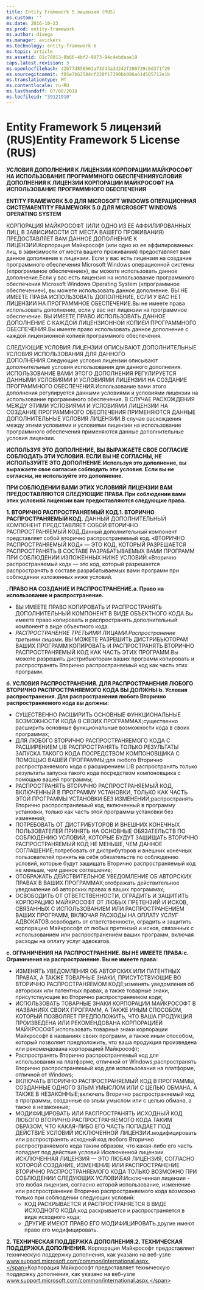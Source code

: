 ```yaml
---
title: Entity Framework 5 лицензий (RUS)
ms.custom: ''
ms.date: 2016-10-23
ms.prod: entity-framework
ms.author: divega
ms.manager: avickers
ms.technology: entity-framework-6
ms.topic: article
ms.assetid: 01c78013-8b66-4bf2-9873-94c4ebdaae19
caps.latest.revision: 3
ms.openlocfilehash: 42b77d856563a73dd3a3d242f200739c0d371f20
ms.sourcegitcommit: f05e7b62584cf228f17390bb086a61d505712e1b
ms.translationtype: MT
ms.contentlocale: ru-RU
ms.lasthandoff: 07/08/2018
ms.locfileid: "39121910"
---
```

# <a name="entity-framework-5-license-rus"></a><span data-ttu-id="8c1c0-102">Entity Framework 5 лицензий (RUS)</span><span class="sxs-lookup"><span data-stu-id="8c1c0-102">Entity Framework 5 License (RUS)</span></span>
<span data-ttu-id="8c1c0-103">**УСЛОВИЯ ДОПОЛНЕНИЯ К ЛИЦЕНЗИИ КОРПОРАЦИИ МАЙКРОСОФТ НА ИСПОЛЬЗОВАНИЕ ПРОГРАММНОГО ОБЕСПЕЧЕНИЯ**</span><span class="sxs-lookup"><span data-stu-id="8c1c0-103">**УСЛОВИЯ ДОПОЛНЕНИЯ К ЛИЦЕНЗИИ КОРПОРАЦИИ МАЙКРОСОФТ НА ИСПОЛЬЗОВАНИЕ ПРОГРАММНОГО ОБЕСПЕЧЕНИЯ**</span></span>

<span data-ttu-id="8c1c0-104">**ENTITY FRAMEWORK 5.0 ДЛЯ MICROSOFT WINDOWS ОПЕРАЦИОННАЯ СИСТЕМА**</span><span class="sxs-lookup"><span data-stu-id="8c1c0-104">**ENTITY FRAMEWORK 5.0 ДЛЯ MICROSOFT WINDOWS OPERATING SYSTEM**</span></span>

<span data-ttu-id="8c1c0-105">КОРПОРАЦИЯ МАЙКРОСОФТ (ИЛИ ОДНО ИЗ ЕЕ АФФИЛИРОВАННЫХ ЛИЦ, В ЗАВИСИМОСТИ ОТ МЕСТА ВАШЕГО ПРОЖИВАНИЯ) ПРЕДОСТАВЛЯЕТ ВАМ ДАННОЕ ДОПОЛНЕНИЕ К ЛИЦЕНЗИИ.</span><span class="sxs-lookup"><span data-stu-id="8c1c0-105">Корпорация Майкрософт (или одно из ее аффилированных лиц, в зависимости от места вашего проживания) предоставляет вам данное дополнение к лицензии.</span></span> <span data-ttu-id="8c1c0-106">Если у вас есть лицензия на создание программного обеспечения Microsoft Windows операционной системы («программное обеспечение»), вы можете использовать данное дополнение.</span><span class="sxs-lookup"><span data-stu-id="8c1c0-106">Если у вас есть лицензия на использование программного обеспечения Microsoft Windows Operating System («программное обеспечение»), вы можете использовать данное дополнение.</span></span> <span data-ttu-id="8c1c0-107">ВЫ НЕ ИМЕЕТЕ ПРАВА ИСПОЛЬЗОВАТЬ ДОПОЛНЕНИЕ, ЕСЛИ У ВАС НЕТ ЛИЦЕНЗИИ НА ПРОГРАММНОЕ ОБЕСПЕЧЕНИЕ.</span><span class="sxs-lookup"><span data-stu-id="8c1c0-107">Вы не имеете права использовать дополнение, если у вас нет лицензии на программное обеспечение.</span></span> <span data-ttu-id="8c1c0-108">ВЫ ИМЕЕТЕ ПРАВО ИСПОЛЬЗОВАТЬ ДАННОЕ ДОПОЛНЕНИЕ С КАЖДОЙ ЛИЦЕНЗИОННОЙ КОПИЕЙ ПРОГРАММНОГО ОБЕСПЕЧЕНИЯ.</span><span class="sxs-lookup"><span data-stu-id="8c1c0-108">Вы имеете право использовать данное дополнение с каждой лицензионной копией программного обеспечения.</span></span>

<span data-ttu-id="8c1c0-109">СЛЕДУЮЩИЕ УСЛОВИЯ ЛИЦЕНЗИИ ОПИСЫВАЮТ ДОПОЛНИТЕЛЬНЫЕ УСЛОВИЯ ИСПОЛЬЗОВАНИЯ ДЛЯ ДАННОГО ДОПОЛНЕНИЯ.</span><span class="sxs-lookup"><span data-stu-id="8c1c0-109">Следующие условия лицензии описывают дополнительные условия использования для данного дополнения.</span></span> <span data-ttu-id="8c1c0-110">ИСПОЛЬЗОВАНИЕ ВАМИ ЭТОГО ДОПОЛНЕНИЯ РЕГУЛИРУЕТСЯ ДАННЫМИ УСЛОВИЯМИ И УСЛОВИЯМИ ЛИЦЕНЗИИ НА СОЗДАНИЕ ПРОГРАММНОГО ОБЕСПЕЧЕНИЯ.</span><span class="sxs-lookup"><span data-stu-id="8c1c0-110">Использование вами этого дополнения регулируется данными условиями и условиями лицензии на использование программного обеспечения.</span></span> <span data-ttu-id="8c1c0-111">В СЛУЧАЕ РАСХОЖДЕНИЯ МЕЖДУ ЭТИМИ УСЛОВИЯМИ И УСЛОВИЯМИ ЛИЦЕНЗИИ НА СОЗДАНИЕ ПРОГРАММНОГО ОБЕСПЕЧЕНИЯ ПРИМЕНЯЮТСЯ ДАННЫЕ ДОПОЛНИТЕЛЬНЫЕ УСЛОВИЯ ЛИЦЕНЗИИ.</span><span class="sxs-lookup"><span data-stu-id="8c1c0-111">В случае расхождения между этими условиями и условиями лицензии на использование программного обеспечения применяются данные дополнительные условия лицензии.</span></span>

<span data-ttu-id="8c1c0-112">**ИСПОЛЬЗУЯ ЭТО ДОПОЛНЕНИЕ, ВЫ ВЫРАЖАЕТЕ СВОЕ СОГЛАСИЕ СОБЛЮДАТЬ ЭТИ УСЛОВИЯ. ЕСЛИ ВЫ НЕ СОГЛАСНЫ, НЕ ИСПОЛЬЗУЙТЕ ЭТО ДОПОЛНЕНИЕ.**</span><span class="sxs-lookup"><span data-stu-id="8c1c0-112">**Используя это дополнение, вы выражаете свое согласие соблюдать эти условия. Если вы не согласны, не используйте это дополнение.**</span></span>

<span data-ttu-id="8c1c0-113">**ПРИ СОБЛЮДЕНИИ ВАМИ ЭТИХ УСЛОВИЯЙ ЛИЦЕНЗИИ ВАМ ПРЕДОСТАВЛЯЮТСЯ СЛЕДУЮЩИЕ ПРАВА.**</span><span class="sxs-lookup"><span data-stu-id="8c1c0-113">**При соблюдении вами этих условияй лицензии вам предоставляются следующие права.**</span></span>

<span data-ttu-id="8c1c0-114">**1. ВТОРИЧНО РАСПРОСТРАНЯЕМЫЙ КОД.**</span><span class="sxs-lookup"><span data-stu-id="8c1c0-114">**1. ВТОРИЧНО РАСПРОСТРАНЯЕМЫЙ КОД.**</span></span> <span data-ttu-id="8c1c0-115">ДАННЫЙ ДОПОЛНИТЕЛЬНЫЙ КОМПОНЕНТ ПРЕДСТАВЛЯЕТ СОБОЙ ВТОРИЧНО РАСПРОСТРАНЯЕМЫЙ КОД.</span><span class="sxs-lookup"><span data-stu-id="8c1c0-115">Данный дополнительный компонент представляет собой вторично распространяемый код.</span></span> <span data-ttu-id="8c1c0-116">«ВТОРИЧНО РАСПРОСТРАНЯЕМЫЙ КОД» ― ЭТО КОД, КОТОРЫЙ РАЗРЕШАЕТСЯ РАСПРОСТРАНЯТЬ В СОСТАВЕ РАЗРАБАТЫВАЕМЫХ ВАМИ ПРОГРАММ ПРИ СОБЛЮДЕНИИ ИЗЛОЖЕННЫХ НИЖЕ УСЛОВИЙ.</span><span class="sxs-lookup"><span data-stu-id="8c1c0-116">«Вторично распространяемый код» ― это код, который разрешается распространять в составе разрабатываемых вами программ при соблюдении изложенных ниже условий.</span></span>

<span data-ttu-id="8c1c0-117">**. ПРАВО НА СОЗДАНИЕ И РАСПРОСТРАНЕНИЕ.**</span><span class="sxs-lookup"><span data-stu-id="8c1c0-117">**a. Право на использование и распространение.**</span></span>

-   <span data-ttu-id="8c1c0-118">ВЫ ИМЕЕТЕ ПРАВО КОПИРОВАТЬ И РАСПРОСТРАНЯТЬ ДОПОЛНИТЕЛЬНЫЙ КОМПОНЕНТ В ВИДЕ ОБЪЕКТНОГО КОДА.</span><span class="sxs-lookup"><span data-stu-id="8c1c0-118">Вы имеете право копировать и распространять дополнительный компонент в виде объектного кода.</span></span>
-   <span data-ttu-id="8c1c0-119">*РАСПРОСТРАНЕНИЕ ТРЕТЬИМИ ЛИЦАМИ.*</span><span class="sxs-lookup"><span data-stu-id="8c1c0-119">*Распространение третьими лицами.*</span></span> <span data-ttu-id="8c1c0-120">ВЫ МОЖЕТЕ РАЗРЕШИТЬ ДИСТРИБЬЮТОРАМ ВАШИХ ПРОГРАММ КОПИРОВАТЬ И РАСПРОСТРАНЯТЬ ВТОРИЧНО РАСПРОСТРАНЯЕМЫЙ КОД КАК ЧАСТЬ ЭТИХ ПРОГРАММ.</span><span class="sxs-lookup"><span data-stu-id="8c1c0-120">Вы можете разрешить дистрибьюторам ваших программ копировать и распространять Вторично распространяемый код как часть этих программ.</span></span>

<span data-ttu-id="8c1c0-121">**б. УСЛОВИЯ РАСПРОСТРАНЕНИЯ. ДЛЯ РАСПРОСТРАНЕНИЯ ЛЮБОГО ВТОРИЧНО РАСПРОСТРАНЯЕМОГО КОДА ВЫ ДОЛЖНЫ:**</span><span class="sxs-lookup"><span data-stu-id="8c1c0-121">**b. Условия распространения. Для распространения любого Вторично распространяемого кода вы должны:**</span></span>

-   <span data-ttu-id="8c1c0-122">СУЩЕСТВЕННО РАСШИРИТЬ ОСНОВНЫЕ ФУНКЦИОНАЛЬНЫЕ ВОЗМОЖНОСТИ КОДА В СВОИХ ПРОГРАММАХ;</span><span class="sxs-lookup"><span data-stu-id="8c1c0-122">существенно расширить основные функциональные возможности кода в своих программах;</span></span>
-   <span data-ttu-id="8c1c0-123">ДЛЯ ЛЮБОГО ВТОРИЧНО РАСПРОСТРАНЯЕМОГО КОДА С РАСШИРЕНИЕМ LIB РАСПРОСТРАНЯТЬ ТОЛЬКО РЕЗУЛЬТАТЫ ЗАПУСКА ТАКОГО КОДА ПОСРЕДСТВОМ КОМПОНОВЩИКА С ПОМОЩЬЮ ВАШЕЙ ПРОГРАММЫ;</span><span class="sxs-lookup"><span data-stu-id="8c1c0-123">для любого Вторично распространяемого кода с расширением LIB распространять только результаты запуска такого кода посредством компоновщика с помощью вашей программы;</span></span>
-   <span data-ttu-id="8c1c0-124">РАСПРОСТРАНЯТЬ ВТОРИЧНО РАСПРОСТРАНЯЕМЫЙ КОД, ВКЛЮЧЕННЫЙ В ПРОГРАММУ УСТАНОВКИ, ТОЛЬКО КАК ЧАСТЬ ЭТОЙ ПРОГРАММЫ УСТАНОВКИ БЕЗ ИЗМЕНЕНИЙ;</span><span class="sxs-lookup"><span data-stu-id="8c1c0-124">распространять Вторично распространяемый код, включенный в программу установки, только как часть этой программы установки без изменений;</span></span>
-   <span data-ttu-id="8c1c0-125">ПОТРЕБОВАТЬ ОТ ДИСТРИБУТОРОВ И ВНЕШНИХ КОНЕЧНЫХ ПОЛЬЗОВАТЕЛЕЙ ПРИНЯТЬ НА ОСНОВНЫЕ ОБЯЗАТЕЛЬСТВ ПО СОБЛЮДЕНИЮ УСЛОВИЙ, КОТОРЫЕ БУДУТ ЗАЩИЩАТЬ ВТОРИЧНО РАСПРОСТРАНЯЕМЫЙ КОД НЕ МЕНЬШЕ, ЧЕМ ДАННОЕ СОГЛАШЕНИЕ;</span><span class="sxs-lookup"><span data-stu-id="8c1c0-125">потребовать от дистрибуторов и внешних конечных пользователей принять на себя обязательств по соблюдению условий, которые будут защищать Вторично распространяемый код не меньше, чем данное соглашение;</span></span>
-   <span data-ttu-id="8c1c0-126">ОТОБРАЖАТЬ ДЕЙСТВИТЕЛЬНОЕ УВЕДОМЛЕНИЕ ОБ АВТОРСКИХ ПРАВАХ В ВАШИХ ПРОГРАММАХ;</span><span class="sxs-lookup"><span data-stu-id="8c1c0-126">отображать действительное уведомление об авторских правах в ваших программах;</span></span>
-   <span data-ttu-id="8c1c0-127">ОСВОБОДИТЬ ОТ ОТВЕТСТВЕННОСТИ, ОГРАДИТЬ И ЗАЩИТИТЬ КОРПОРАЦИЮ МАЙКРОСОФТ ОТ ЛЮБЫХ ПРЕТЕНЗИЙ И ИСКОВ, СВЯЗАННЫХ С ИСПОЛЬЗОВАНИЕМ ИЛИ РАСПРОСТРАНЕНИЕМ ВАШИХ ПРОГРАММ, ВКЛЮЧАЯ РАСХОДЫ НА ОПЛАТУ УСЛУГ АДВОКАТОВ.</span><span class="sxs-lookup"><span data-stu-id="8c1c0-127">освободить от ответственности, оградить и защитить корпорацию Майкрософт от любых претензий и исков, связанных с использованием или распространением ваших программ, включая расходы на оплату услуг адвокатов.</span></span>

<span data-ttu-id="8c1c0-128">**c. ОГРАНИЧЕНИЯ НА РАСПРОСТРАНЕНИЕ. ВЫ НЕ ИМЕЕТЕ ПРАВА:**</span><span class="sxs-lookup"><span data-stu-id="8c1c0-128">**c. Ограничения на распространение. Вы не имеете права:**</span></span>

-   <span data-ttu-id="8c1c0-129">ИЗМЕНЯТЬ УВЕДОМЛЕНИЯ ОБ АВТОРСКИХ ИЛИ ПАТЕНТНЫХ ПРАВАХ, А ТАКЖЕ ТОВАРНЫЕ ЗНАКИ, ПРИСУТСТВУЮЩИЕ ВО ВТОРИЧНО РАСПРОСТРАНЯЕМОМ КОДЕ;</span><span class="sxs-lookup"><span data-stu-id="8c1c0-129">изменять уведомления об авторских или патентных правах, а также товарные знаки, присутствующие во Вторично распространяемом коде;</span></span>
-   <span data-ttu-id="8c1c0-130">ИСПОЛЬЗОВАТЬ ТОВАРНЫЕ ЗНАКИ КОРПОРАЦИИ МАЙКРОСОФТ В НАЗВАНИЯХ СВОИХ ПРОГРАММ, А ТАКЖЕ ИНЫМ СПОСОБОМ, КОТОРЫЙ ПОЗВОЛЯЕТ ПРЕДПОЛОЖИТЬ, ЧТО ВАША ПРОДУКЦИЯ ПРОИЗВЕДЕНА ИЛИ РЕКОМЕНДОВАНА КОРПОРАЦИЕЙ МАЙКРОСОФТ;</span><span class="sxs-lookup"><span data-stu-id="8c1c0-130">использовать товарные знаки корпорации Майкрософт в названиях своих программ, а также иным способом, который позволяет предположить, что ваша продукция произведена или рекомендована корпорацией Майкрософт;</span></span>
-   <span data-ttu-id="8c1c0-131">Распространять Вторично распространяемый код для использования на платформе, отличной от Windows;</span><span class="sxs-lookup"><span data-stu-id="8c1c0-131">распространять Вторично распространяемый код для использования на платформе, отличной от Windows;</span></span>
-   <span data-ttu-id="8c1c0-132">ВКЛЮЧАТЬ ВТОРИЧНО РАСПРОСТРАНЯЕМЫЙ КОД В ПРОГРАММЫ, СОЗДАННЫЕ ОДНОГО ЗЛЫМ УМЫСЛОМ ИЛИ С ЦЕЛЬЮ ОБМАНА, А ТАКЖЕ В НЕЗАКОННЫЕ;</span><span class="sxs-lookup"><span data-stu-id="8c1c0-132">включать Вторично распространяемый код в программы, созданные со злым умыслом или с целью обмана, а также в незаконные;</span></span>
-   <span data-ttu-id="8c1c0-133">МОДИФИЦИРОВАТЬ ИЛИ РАСПРОСТРАНЯТЬ ИСХОДНЫЙ КОД ЛЮБОГО ВТОРИЧНО РАСПРОСТРАНЯЕМОГО КОДА ТАКИМ ОБРАЗОМ, ЧТО КАКАЯ-ЛИБО ЕГО ЧАСТЬ ПОПАДАЕТ ПОД ДЕЙСТВИЕ УСЛОВИЙ ИСКЛЮЧЕННОЙ ЛИЦЕНЗИИ.</span><span class="sxs-lookup"><span data-stu-id="8c1c0-133">модифицировать или распространять исходный код любого Вторично распространяемого кода таким образом, что какая-либо его часть попадает под действие условий Исключенной лицензии.</span></span> <span data-ttu-id="8c1c0-134">ИСКЛЮЧЕННАЯ ЛИЦЕНЗИЯ — ЭТО ЛЮБАЯ ЛИЦЕНЗИЯ, СОГЛАСНО КОТОРОЙ СОЗДАНИЕ, ИЗМЕНЕНИЕ ИЛИ РАСПРОСТРАНЕНИЕ ВТОРИЧНО РАСПРОСТРАНЯЕМОГО КОДА ТОЛЬКО ВОЗМОЖНО ПРИ СОБЛЮДЕНИИ СЛЕДУЮЩИХ УСЛОВИЙ:</span><span class="sxs-lookup"><span data-stu-id="8c1c0-134">Исключенная лицензия - это любая лицензия, согласно которой использование, изменение или распространение Вторично распространяемого кода возможно только при соблюдении следующих условий:</span></span>
    -   <span data-ttu-id="8c1c0-135">КОД РАСКРЫВАЕТСЯ И РАСПРОСТРАНЯЕТСЯ В ВИДЕ ИСХОДНОГО КОДА;</span><span class="sxs-lookup"><span data-stu-id="8c1c0-135">код раскрывается и распространяется в виде исходного кода;</span></span>
    -   <span data-ttu-id="8c1c0-136">ДРУГИЕ ИМЕЮТ ПРАВО ЕГО МОДИФИЦИРОВАТЬ.</span><span class="sxs-lookup"><span data-stu-id="8c1c0-136">другие имеют право его модифицировать.</span></span>

<span data-ttu-id="8c1c0-137">**2. ТЕХНИЧЕСКАЯ ПОДДЕРЖКА ДОПОЛНЕНИЯ.**</span><span class="sxs-lookup"><span data-stu-id="8c1c0-137">**2. ТЕХНИЧЕСКАЯ ПОДДЕРЖКА ДОПОЛНЕНИЯ.**</span></span> <span data-ttu-id="8c1c0-138">Корпорация Майкрософт предоставляет техническую поддержку дополнения, как указано на веб-узле www.support.microsoft.com/common/international.aspx.</span><span class="sxs-lookup"><span data-stu-id="8c1c0-138">Корпорация Майкрософт предоставляет техническую поддержку дополнения, как указано на веб-узле www.support.microsoft.com/common/international.aspx.</span></span>

